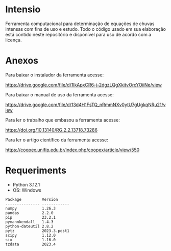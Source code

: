 # Intensio

Ferramenta computacional para determinação de equações de chuvas intensas com fins de uso e estudo. Todo o código usado em sua elaboração está contido neste repositório e disponível para uso de acordo com a licença. 

# Anexos

Para baixar o instalador da ferramenta acesse:

https://drive.google.com/file/d/1IkApxCR6-j-2dgzLQgXkitvOrcYOiiNe/view

Para baixar o manual de uso da ferramenta acesse:

https://drive.google.com/file/d/13d4H1FsTQ_nRmmNXv0ytU7gUgkqNRu21/view

Para ler o trabalho que embasou a ferramenta acesse:

https://doi.org/10.13140/RG.2.2.13718.73286

Para ler o artigo científico da ferramenta acesse:

https://coopex.unifip.edu.br/index.php/coopex/article/view/550

# Requeriments

* Python 3.12.1
* OS: Windows
  
```shell
Package         Version
--------------- ------------
numpy           1.26.3  
pandas          2.2.0  
pip             23.2.1  
pymannkendall   1.4.3  
python-dateutil 2.8.2  
pytz            2023.3.post1  
scipy           1.12.0  
six             1.16.0  
tzdata          2023.4 
```
